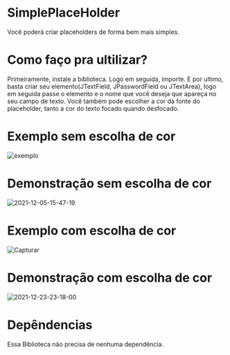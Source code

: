 # SimplePlaceHolder
Você poderá criar placeholders de forma bem mais simples.

# Como faço pra ultilizar?
Primeiramente, instale a biblioteca.
Logo em seguida, importe.
E por ultimo, basta criar seu elemento(JTextField, JPasswordField ou JTextArea), logo em seguida passe o elemento e o nome que você deseja que apareça no seu campo de texto.
Você também pode escolher a cor da fonte do placeholder, tanto a cor do texto focado quando desfocado.

# Exemplo sem escolha de cor
![exemplo](https://user-images.githubusercontent.com/47366440/144759329-2c639759-d5b0-4823-a871-7d78d796357a.PNG)

# Demonstração sem escolha de cor
![2021-12-05-15-47-19](https://user-images.githubusercontent.com/47366440/144759471-eee08c69-e7cc-47a6-abef-b304499b24cf.gif)

# Exemplo com escolha de cor
![Capturar](https://user-images.githubusercontent.com/47366440/147307560-adb8adab-00a5-4136-bef5-3905f12275ad.PNG)

# Demonstração com escolha de cor
![2021-12-23-23-18-00](https://user-images.githubusercontent.com/47366440/147307921-edcc601d-23c5-4bf2-b44b-4a73ec26e611.gif)

# Depêndencias
Essa Biblioteca não precisa de nenhuma dependência.
